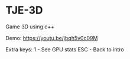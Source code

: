 # TJE-3D
Game 3D using c++

Demo: https://youtu.be/jbqh5v0c09M

Extra keys:
 1 - See GPU stats
 ESC - Back to intro
